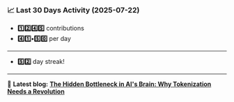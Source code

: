 <!--START_STATS-->
### 📈 Last 30 Days Activity (2025-07-22)  
- **1️⃣2️⃣4️⃣5️⃣** contributions  
- **4️⃣1️⃣•5️⃣0️⃣** per day
---
- **5️⃣2️⃣** day streak!
---
📝 **Latest blog:** [**The Hidden Bottleneck in AI's Brain: Why Tokenization Needs a Revolution**](https://andriak.com/blog/tokenization-revolution)
<!--END_STATS-->

